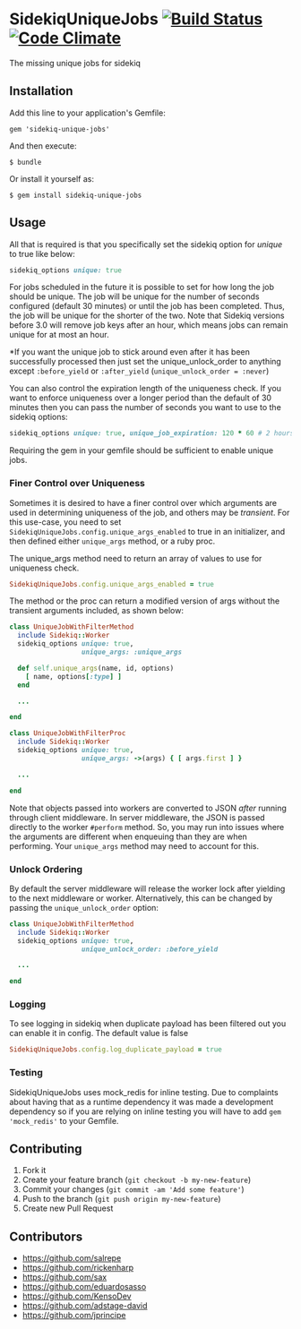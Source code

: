# SidekiqUniqueJobs [![Build Status](https://travis-ci.org/mhenrixon/sidekiq-unique-jobs.png?branch=master)](https://travis-ci.org/mhenrixon/sidekiq-unique-jobs) [![Code Climate](https://codeclimate.com/github/mhenrixon/sidekiq-unique-jobs.png)](https://codeclimate.com/github/mhenrixon/sidekiq-unique-jobs)

The missing unique jobs for sidekiq

## Installation

Add this line to your application's Gemfile:

    gem 'sidekiq-unique-jobs'

And then execute:

    $ bundle

Or install it yourself as:

    $ gem install sidekiq-unique-jobs

## Usage

All that is required is that you specifically set the sidekiq option for *unique* to true like below:

```ruby
sidekiq_options unique: true
```

For jobs scheduled in the future it is possible to set for how long the job
should be unique. The job will be unique for the number of seconds configured (default 30 minutes)
or until the job has been completed. Thus, the job will be unique for the shorter of the two.  Note that Sidekiq versions before 3.0 will remove job keys after an hour, which means jobs can remain unique for at most an hour.

*If you want the unique job to stick around even after it has been successfully
processed then just set the unique_unlock_order to anything except `:before_yield` or `:after_yield` (`unique_unlock_order = :never`)

You can also control the expiration length of the uniqueness check. If you want to enforce uniqueness over a longer period than the default of 30 minutes then you can pass the number of seconds you want to use to the sidekiq options:

```ruby
sidekiq_options unique: true, unique_job_expiration: 120 * 60 # 2 hours
```

Requiring the gem in your gemfile should be sufficient to enable unique jobs.

### Finer Control over Uniqueness

Sometimes it is desired to have a finer control over which arguments are used in determining uniqueness of the job, and others may be _transient_. For this use-case, you need to set `SidekiqUniqueJobs.config.unique_args_enabled` to true in an initializer, and then defined either `unique_args` method, or a ruby proc.

The unique_args method need to return an array of values to use for uniqueness check.

```ruby
SidekiqUniqueJobs.config.unique_args_enabled = true
```

The method or the proc can return a modified version of args without the transient arguments included, as shown below:

```ruby
class UniqueJobWithFilterMethod
  include Sidekiq::Worker
  sidekiq_options unique: true,
                  unique_args: :unique_args

  def self.unique_args(name, id, options)
    [ name, options[:type] ]
  end

  ...

end

class UniqueJobWithFilterProc
  include Sidekiq::Worker
  sidekiq_options unique: true,
                  unique_args: ->(args) { [ args.first ] }

  ...

end
```

Note that objects passed into workers are converted to JSON *after* running through client middleware. In server middleware, the JSON is passed directly to the worker `#perform` method. So, you may run into issues where the arguments are different when enqueuing than they are when performing. Your `unique_args` method may need to account for this.

### Unlock Ordering

By default the server middleware will release the worker lock after yielding to the next middleware or worker. Alternatively, this can be changed by passing the `unique_unlock_order` option:

```ruby
class UniqueJobWithFilterMethod
  include Sidekiq::Worker
  sidekiq_options unique: true,
                  unique_unlock_order: :before_yield

  ...

end
```

### Logging

To see logging in sidekiq when duplicate payload has been filtered out you can enable it in config.  The default value is false

```ruby
SidekiqUniqueJobs.config.log_duplicate_payload = true
```

### Testing

SidekiqUniqueJobs uses mock_redis for inline testing. Due to complaints about having that as a runtime dependency it was made a development dependency so if you are relying on inline testing you will have to add `gem 'mock_redis'` to your Gemfile.

## Contributing

1. Fork it
2. Create your feature branch (`git checkout -b my-new-feature`)
3. Commit your changes (`git commit -am 'Add some feature'`)
4. Push to the branch (`git push origin my-new-feature`)
5. Create new Pull Request

## Contributors

- https://github.com/salrepe
- https://github.com/rickenharp
- https://github.com/sax
- https://github.com/eduardosasso
- https://github.com/KensoDev
- https://github.com/adstage-david
- https://github.com/jprincipe
